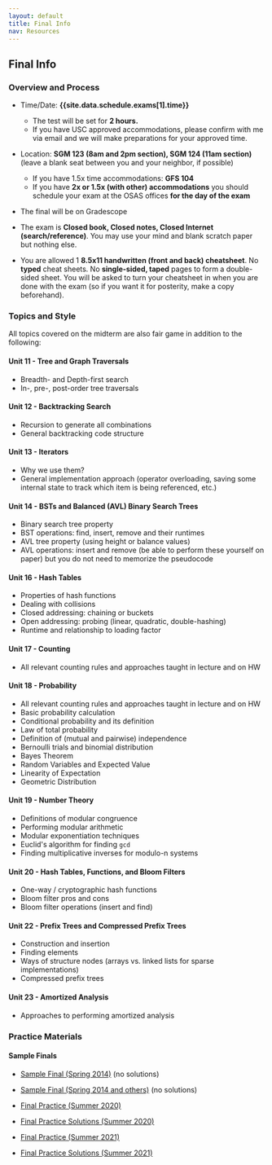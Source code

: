 ```yaml
---
layout: default
title: Final Info
nav: Resources
---
```


## Final Info

### Overview and Process

- Time/Date: **{{site.data.schedule.exams[1].time}}**
  - The test will be set for **2 hours.**
  - If you have USC approved accommodations, please confirm with me via email and we will make preparations for your approved time.  
- Location: **SGM 123 (8am and 2pm section), SGM 124 (11am section)** (leave a blank seat between you and your neighbor, if possible)
  - If you have 1.5x time accommodations: **GFS 104**
  - If you have **2x or 1.5x (with other) accommodations** you should schedule your exam at the OSAS offices **for the day of the exam**

- The final will be on Gradescope
- The exam is **Closed book, Closed notes, Closed Internet (search/reference)**. You may use your mind and blank scratch paper but nothing else.
- You are allowed 1 **8.5x11 handwritten (front and back) cheatsheet**. No **typed** cheat sheets.  No **single-sided, taped** pages to form a double-sided sheet.  You will be asked to turn your cheatsheet in when you are done with the exam (so if you want it for posterity, make a copy beforehand).

<!--

- The test will be taken on a combination of paper (for problems requiring diagrams, tracing, or runtime) and Gradescope.  Gradescope can be accessed by logging into our Blackboard section, choose Assignments, and click on the Gradescope link. You will then find a **Final - Coding** assignment (once the exam begins) where you will be able to find, textboxes for some answers to certain questions and links to skeleton files and upload your completed files.  For coding questions, you will write code on your laptop and then uploading the `.cpp` file.  Skeleton files will be linked directly from Gradescope and you can download them, edit them, and upload your final code.  You can write your code in any editor and even try to compile and run if you like, but we are not expecting you do that and it will take away time from coding the other problems. We will **visually** grade your code and be fairly lenient with **small** syntax errors (e.g. a missing semicolon).  No automated tests will be provided since we don't expect you to compile and run your code.
- You will be given a paper exam that includes all questions and has room for the written answers
- The exam is **Closed book, Closed notes, Closed Internet (search/reference)**. You may use your mind, an editor and/or compiler, and blank scratch paper but nothing else. No referencing your labs, homeworks, etc.
- You are allowed 1 **8.5x11 handwritten (front and back) cheatsheet**. No **printed** cheat sheets.  No **single-sided, taped** pages to form a double-sided sheet.  You will be asked to turn your cheatsheet in when you are done with the exam (so if you want it for posterity, make a copy beforehand).

-->
### Topics and Style

All topics covered on the midterm are also fair game in addition to the following:  

#### Unit 11 - Tree and Graph Traversals
 - Breadth- and Depth-first search
 - In-, pre-, post-order tree traversals

#### Unit 12 - Backtracking Search
 - Recursion to generate all combinations
 - General backtracking code structure

#### Unit 13 - Iterators
 - Why we use them?
 - General implementation approach (operator overloading, saving some internal state to track which item is being referenced, etc.)

#### Unit 14 - BSTs and Balanced (AVL) Binary Search Trees
 - Binary search tree property
 - BST operations: find, insert, remove and their runtimes
 - AVL tree property (using height or balance values)
 - AVL operations: insert and remove (be able to perform these yourself on paper) but you do not need to memorize the pseudocode

#### Unit 16 - Hash Tables
 - Properties of hash functions
 - Dealing with collisions
  - Closed addressing: chaining or buckets
  - Open addressing: probing (linear, quadratic, double-hashing)
 - Runtime and relationship to loading factor

#### Unit 17 - Counting
 - All relevant counting rules and approaches taught in lecture and on HW

#### Unit 18 - Probability
 - All relevant counting rules and approaches taught in lecture and on HW
 - Basic probability calculation
 - Conditional probability and its definition
 - Law of total probability
 - Definition of (mutual and pairwise) independence
 - Bernoulli trials and binomial distribution
 - Bayes Theorem
 - Random Variables and Expected Value
 - Linearity of Expectation
 - Geometric Distribution

#### Unit 19 - Number Theory
 - Definitions of modular congruence
 - Performing modular arithmetic
 - Modular exponentiation techniques
 - Euclid's algorithm for finding `gcd`
 - Finding multiplicative inverses for modulo-n systems

#### Unit 20 - Hash Tables, Functions, and Bloom Filters
 - One-way / cryptographic hash functions
 - Bloom filter pros and cons
 - Bloom filter operations (insert and find)

#### Unit 22 - Prefix Trees and Compressed Prefix Trees
 - Construction and insertion
 - Finding elements
 - Ways of structure nodes (arrays vs. linked lists for sparse implementations)
 - Compressed prefix trees

#### Unit 23 - Amortized Analysis
 - Approaches to performing amortized analysis


### Practice Materials

#### Sample Finals

 - [Sample Final (Spring 2014)]({{site.baseurl}}/resources/final-a.pdf) (no solutions)
 - [Sample Final (Spring 2014 and others)]({{site.baseurl}}/resources/final-b.pdf) (no solutions)

 - [Final Practice (Summer 2020)]({{site.baseurl}}/resources/cs104-su20-final-prac.pdf) 
 - [Final Practice Solutions (Summer 2020)]({{site.baseurl}}/resources/cs104-su20-final-prac-sol.pdf)

 - [Final Practice (Summer 2021)]({{site.baseurl}}/resources/cs104-su21-final-practice.pdf) 
 - [Final Practice Solutions (Summer 2021)]({{site.baseurl}}/resources/cs104-su21-final-practice-sol.pdf)
